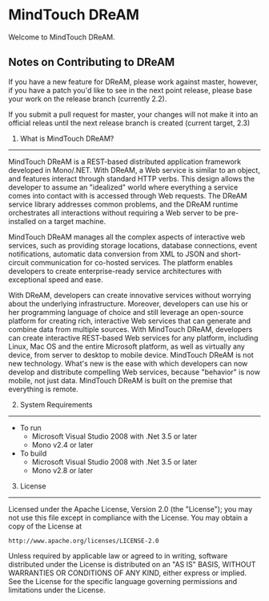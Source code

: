 MindTouch DReAM
===============

Welcome to MindTouch DReAM.

Notes on Contributing to DReAM
------------------------------
If you have a new feature for DReAM, please work against master, however, 
if you have a patch you'd like to see in the next point release, please 
base your work on the release branch (currently 2.2).

If you submit a pull request for master, your changes will not make it
into an official releas until the next release branch is created
(current target, 2.3)

1. What is MindTouch DReAM?
---------------------------
MindTouch DReAM is a REST-based distributed application framework
developed in Mono/.NET. With DReAM, a Web service is similar to an
object, and features interact through standard HTTP verbs. This design
allows the developer to assume an "idealized" world where everything a
service comes into contact with is accessed through Web requests. The
DReAM service library addresses common problems, and the DReAM runtime
orchestrates all interactions without requiring a Web server to be
pre-installed on a target machine.

MindTouch DReAM manages all the complex aspects of interactive web
services, such as providing storage locations, database connections,
event notifications, automatic data conversion from XML to JSON and
short-circuit communication for co-hosted services. The platform enables
developers to create enterprise-ready service architectures with
exceptional speed and ease.

With DReAM, developers can create innovative services without worrying
about the underlying infrastructure. Moreover, developers can use his or
her programming language of choice and still leverage an open-source
platform for creating rich, interactive Web services that can generate
and combine data from multiple sources. With MindTouch DReAM, developers
can create interactive REST-based Web services for any platform,
including Linux, Mac OS and the entire Microsoft platform, as well as
virtually any device, from server to desktop to mobile device. MindTouch
DReAM is not new technology. What's new is the ease with which
developers can now develop and distribute compelling Web services,
because "behavior" is now mobile, not just data. MindTouch DReAM is
built on the premise that everything is remote.


2. System Requirements
----------------------
* To run
	* Microsoft Visual Studio 2008 with .Net 3.5 or later
	* Mono v2.4 or later
* To build
	* Microsoft Visual Studio 2008 with .Net 3.5 or later
	* Mono v2.8 or later

3. License
----------
Licensed under the Apache License, Version 2.0 (the "License");
you may not use this file except in compliance with the License.
You may obtain a copy of the License at

    http://www.apache.org/licenses/LICENSE-2.0

Unless required by applicable law or agreed to in writing, software
distributed under the License is distributed on an "AS IS" BASIS,
WITHOUT WARRANTIES OR CONDITIONS OF ANY KIND, either express or implied.
See the License for the specific language governing permissions and
limitations under the License.
